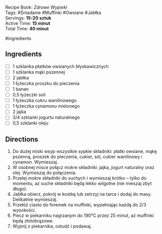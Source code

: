 
Recipe Book: _Zdrowe Wypieki_  
Tags: #Śniadanie #Muffinki #Owsiane #Jabłka  
Servings: **15-20 sztuk**  
Active Time: **15 minut**  
Total Time: **40 minut**

#ingredients

## Ingredients

- [ ] 1 szklanka płatków owsianych błyskawicznych
- [ ] 1 szklanka mąki pszennej
- [ ] 2 jabłka
- [ ] 1 łyżeczka proszku do pieczenia
- [ ] 1 banan
- [ ] 0,5 łyżeczki soli
- [ ] 1 łyżeczka cukru wanilinowego
- [ ] 1 łyżeczka cynamonu mielonego
- [ ] 2 jajka
- [ ] 3/4 szklanki jogurtu naturalnego
- [ ] 0,5 szklanki oleju

## Directions

1. Do dużej miski wsyp wszystkie sypkie składniki: płatki owsiane, mąkę pszenną, proszek do pieczenia, cukier, sól, cukier wanilinowy i cynamon. Wymieszaj.
2. W osobnej misce połącz mokre składniki: jajka, jogurt naturalny oraz olej. Wymieszaj do połączenia.
3. Przelej mokre składniki do suchych i wymieszaj krótko – tylko do momentu, aż suche składniki będą lekko wilgotne (nie mieszaj zbyt długo).
4. Jabłka obierz, pokrój w kostkę lub zetrzyj na tarce i dodaj do masy. Delikatnie wymieszaj.
5. Przełóż ciasto do foremek na muffinki, wypełniając każdą do 2/3 wysokości.
6. Piecz w piekarniku nagrzanym do 190°C przez 25 minut, aż muffinki będą złotobrązowe.
7. Wyjmij z piekarnika, ostudź i podawaj.
